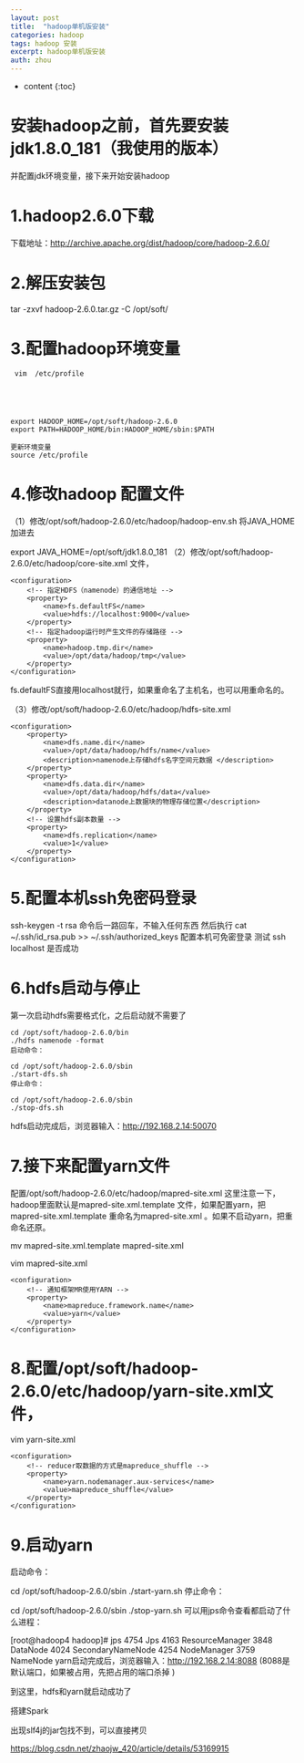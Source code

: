 ```yaml
---
layout: post
title:  "hadoop单机版安装"
categories: hadoop
tags: hadoop 安装
excerpt: hadoop单机版安装
auth: zhou
---
```


* content
{:toc}


# 安装hadoop之前，首先要安装 jdk1.8.0_181（我使用的版本） 

并配置jdk环境变量，接下来开始安装hadoop

# 1.hadoop2.6.0下载

下载地址：http://archive.apache.org/dist/hadoop/core/hadoop-2.6.0/

# 2.解压安装包

tar -zxvf hadoop-2.6.0.tar.gz -C /opt/soft/

# 3.配置hadoop环境变量

     vim  /etc/profile





    export HADOOP_HOME=/opt/soft/hadoop-2.6.0
    export PATH=HADOOP_HOME/bin:HADOOP_HOME/sbin:$PATH
    
    更新环境变量
    source /etc/profile

# 4.修改hadoop 配置文件

 （1）修改/opt/soft/hadoop-2.6.0/etc/hadoop/hadoop-env.sh  将JAVA_HOME加进去

export JAVA_HOME=/opt/soft/jdk1.8.0_181
（2）修改/opt/soft/hadoop-2.6.0/etc/hadoop/core-site.xml 文件，

```
<configuration>
    <!-- 指定HDFS（namenode）的通信地址 -->
    <property>
        <name>fs.defaultFS</name>
        <value>hdfs://localhost:9000</value>
    </property>
    <!-- 指定hadoop运行时产生文件的存储路径 -->
    <property>
        <name>hadoop.tmp.dir</name>
        <value>/opt/data/hadoop/tmp</value>
    </property>
</configuration>
```

   fs.defaultFS直接用localhost就行，如果重命名了主机名，也可以用重命名的。

（3）修改/opt/soft/hadoop-2.6.0/etc/hadoop/hdfs-site.xml 



    <configuration>
        <property>
            <name>dfs.name.dir</name>
            <value>/opt/data/hadoop/hdfs/name</value>
            <description>namenode上存储hdfs名字空间元数据 </description> 
        </property>
        <property>
            <name>dfs.data.dir</name>
            <value>/opt/data/hadoop/hdfs/data</value>
            <description>datanode上数据块的物理存储位置</description>
        </property>
        <!-- 设置hdfs副本数量 -->
        <property>
            <name>dfs.replication</name>
            <value>1</value>
        </property>
    </configuration>

 



# 5.配置本机ssh免密码登录

ssh-keygen -t rsa  命令后一路回车，不输入任何东西
然后执行 cat ~/.ssh/id_rsa.pub  >>  ~/.ssh/authorized_keys  配置本机可免密登录
测试 ssh localhost 是否成功

# 6.hdfs启动与停止

  第一次启动hdfs需要格式化，之后启动就不需要了

```
cd /opt/soft/hadoop-2.6.0/bin
./hdfs namenode -format
启动命令：

cd /opt/soft/hadoop-2.6.0/sbin
./start-dfs.sh
停止命令：

cd /opt/soft/hadoop-2.6.0/sbin
./stop-dfs.sh
```

hdfs启动完成后，浏览器输入：http://192.168.2.14:50070 



# 7.接下来配置yarn文件

配置/opt/soft/hadoop-2.6.0/etc/hadoop/mapred-site.xml   这里注意一下，hadoop里面默认是mapred-site.xml.template 文件，如果配置yarn，把mapred-site.xml.template   重命名为mapred-site.xml 。如果不启动yarn，把重命名还原。

 mv mapred-site.xml.template mapred-site.xml

 vim  mapred-site.xml

```
<configuration>
    <!-- 通知框架MR使用YARN -->
    <property>
        <name>mapreduce.framework.name</name>
        <value>yarn</value>
    </property>
</configuration>
```



# 8.配置/opt/soft/hadoop-2.6.0/etc/hadoop/yarn-site.xml文件，

 vim  yarn-site.xml

```
<configuration>
    <!-- reducer取数据的方式是mapreduce_shuffle -->
    <property>
        <name>yarn.nodemanager.aux-services</name>
        <value>mapreduce_shuffle</value>
    </property>
</configuration>
```

# 9.启动yarn

  启动命令：

cd /opt/soft/hadoop-2.6.0/sbin
./start-yarn.sh
  停止命令：

cd /opt/soft/hadoop-2.6.0/sbin
./stop-yarn.sh
  可以用jps命令查看都启动了什么进程：

[root@hadoop4 hadoop]# jps
4754 Jps
4163 ResourceManager
3848 DataNode
4024 SecondaryNameNode
4254 NodeManager
3759 NameNode
yarn启动完成后，浏览器输入：http://192.168.2.14:8088   (8088是默认端口，如果被占用，先把占用的端口杀掉 )




到这里，hdfs和yarn就启动成功了









搭建Spark

出现slf4j的jar包找不到，可以直接拷贝

<https://blog.csdn.net/zhaojw_420/article/details/53169915>

